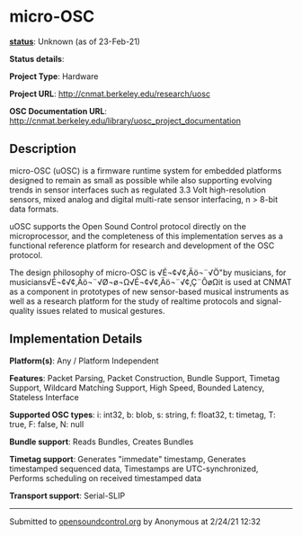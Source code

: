 # micro-OSC

**[status](../implementation-status.html)**: Unknown (as of 23-Feb-21)

**Status details**: 


**Project Type**: Hardware

**Project URL**: <http://cnmat.berkeley.edu/research/uosc>

**OSC Documentation URL**: <http://cnmat.berkeley.edu/library/uosc_project_documentation>

## Description

micro-OSC (uOSC) is a firmware runtime system for embedded platforms designed to remain as small as possible while also supporting evolving trends in sensor interfaces such as regulated 3.3 Volt high-resolution sensors, mixed analog and digital multi-rate sensor interfacing, n > 8-bit data formats. <p> uOSC supports the Open Sound Control protocol directly on the microprocessor, and the completeness of this implementation serves as a functional reference platform for research and development of the OSC protocol. <p> The design philosophy of micro-OSC is √É¬¢√¢‚Äö¬¨√Ö"by musicians, for musicians√É¬¢√¢‚Äö¬¨√Ø¬ø¬Ω√É¬¢√¢‚Äö¬¨√¢‚Ç¨ÔøΩit is used at CNMAT as a component in prototypes of new sensor-based musical instruments as well as a research platform for the study of realtime protocols and signal-quality issues related to musical gestures.

## Implementation Details

**Platform(s)**: Any / Platform Independent

**Features**: Packet Parsing, Packet Construction, Bundle Support, Timetag Support, Wildcard Matching Support, High Speed, Bounded Latency, Stateless Interface

**Supported OSC types**: i: int32, b: blob, s: string, f: float32, t: timetag, T: true, F: false, N: null

**Bundle support**: Reads Bundles, Creates Bundles

**Timetag support**: Generates "immedate" timestamp, Generates timestamped sequenced data, Timestamps are UTC-synchronized, Performs scheduling on received timestamped data

**Transport support**: Serial-SLIP

---
Submitted to [opensoundcontrol.org](https://opensoundcontrol.org) by Anonymous at 2/24/21 12:32
